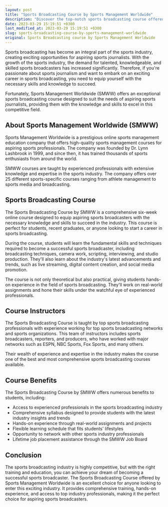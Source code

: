 ```yaml
---
layout: post
title: "Sports Broadcasting Course by Sports Management Worldwide"
description: "Discover the top-notch sports broadcasting course offered by Sports Management Worldwide, which prepares aspiring sports broadcasters for a successful career in the exciting field of sports journalism."
date: 2023-03-29 15:19:51 +0300
last_modified_at: 2023-03-29 15:19:51 +0300
slug: sports-broadcasting-course-by-sports-management-worldwide
original: Sports Broadcasting course by Sports Management Worldwide
---
```

Sports broadcasting has become an integral part of the sports industry, creating exciting opportunities for aspiring sports journalists. With the growth of the sports industry, the demand for talented, knowledgeable, and skilled sports broadcasters has increased significantly. Therefore, if you're passionate about sports journalism and want to embark on an exciting career in sports broadcasting, you need to equip yourself with the necessary skills and knowledge to succeed.

Fortunately, Sports Management Worldwide (SMWW) offers an exceptional sports broadcasting course designed to suit the needs of aspiring sports journalists, providing them with the knowledge and skills to excel in this competitive field.

## About Sports Management Worldwide (SMWW)

Sports Management Worldwide is a prestigious online sports management education company that offers high-quality sports management courses for aspiring sports professionals. The company was founded by Dr. Lynn Lashbrook in 1999, and since then, it has trained thousands of sports enthusiasts from around the world.

SMWW courses are taught by experienced professionals with extensive knowledge and expertise in the sports industry. The company offers over 25 different sports-specific courses ranging from athlete management to sports media and broadcasting.

## Sports Broadcasting Course

The Sports Broadcasting Course by SMWW is a comprehensive six-week online course designed to equip aspiring sports broadcasters with the necessary knowledge and skills to succeed in the industry. This course is perfect for students, recent graduates, or anyone looking to start a career in sports broadcasting.

During the course, students will learn the fundamental skills and techniques required to become a successful sports broadcaster, including broadcasting techniques, camera work, scripting, interviewing, and studio production. They'll also learn about the industry's latest advancements and trends, such as live streaming, digital content creation, and social media promotion.

The course is not only theoretical but also practical, giving students hands-on experience in the field of sports broadcasting. They'll work on real-world assignments and hone their skills under the watchful eye of experienced professionals.

## Course Instructors

The Sports Broadcasting Course is taught by top sports broadcasting professionals with experience working for top sports broadcasting networks and sports organizations. This team of instructors includes sports broadcasters, reporters, and producers, who have worked with major networks such as ESPN, NBC Sports, Fox Sports, and many others.

Their wealth of experience and expertise in the industry makes the course one of the best and most comprehensive sports broadcasting courses available.

## Course Benefits

The Sports Broadcasting Course by SMWW offers numerous benefits to students, including:

- Access to experienced professionals in the sports broadcasting industry
- Comprehensive syllabus designed to provide students with the latest industry insights and trends
- Hands-on experience through real-world assignments and projects
- Flexible learning schedule that fits students' lifestyles
- Opportunity to network with other sports industry professionals
- Lifetime job placement assistance through the SMWW Job Board

## Conclusion

The sports broadcasting industry is highly competitive, but with the right training and education, you can achieve your dream of becoming a successful sports broadcaster. The Sports Broadcasting Course offered by Sports Management Worldwide is an excellent choice for anyone looking to enter this exciting industry. It provides comprehensive training, hands-on experience, and access to top industry professionals, making it the perfect choice for aspiring sports broadcasters.